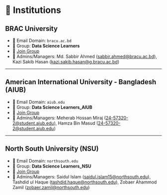 # 🏫 Institutions

## BRAC University
- 📧 Email Domain: `bracu.ac.bd`
- 📂 Group: **Data Science Learners**
- 🔗 [Join Group](https://www.datacamp.com/groups/shared_links/6f32942f64dae06c09ae7f1b3ec9b77c6312df126c081ccdf3f1c10275da89cf)
- 👥 Admins/Managers: Md. Sabbir Ahmed (sabbir.ahmed@bracu.ac.bd), Kazi Sakib Hasan (kazi.sakib.hasan@g.bracu.ac.bd)

---

## American International University - Bangladesh (AIUB)
- 📧 Email Domain: `aiub.edu`
- 📂 Group: **Data Science Learners_AIUB**
- 🔗 [Join Group](https://www.datacamp.com/groups/shared_links/17c90b58fbc4e5c26a5c9afd30048a595600e8a600f549820fd4141a1fedc1dc)
- 👥 Admins/Managers: Meherab Hossan Miraj (24-57320-2@student.aiub.edu), Hamza Bin Masud (24-57320-2@student.aiub.edu)

---

## North South University (NSU)
- 📧 Email Domain: `northsouth.edu`
- 📂 Group: **Data Science Learners_NSU**
- 🔗 [Join Group](https://www.datacamp.com/groups/shared_links/4156877eaf52d2ba118ee3d17558ae35d2b9d8fa04580f685617d61b722344ce)
- 👥 Admins/Managers: Saidul Islam (saidul.islam15@northsouth.edu), Tashdid ul Haque (tashdid.haque@northsouth.edu), Zobaer Ahammod Zamil (zobaer.zamil@northsouth.edu)
